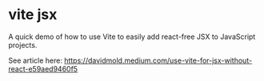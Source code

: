 # vite jsx

A quick demo of how to use Vite to easily add react-free JSX to 
JavaScript projects.

See article here:
https://davidmold.medium.com/use-vite-for-jsx-without-react-e59aed9460f5